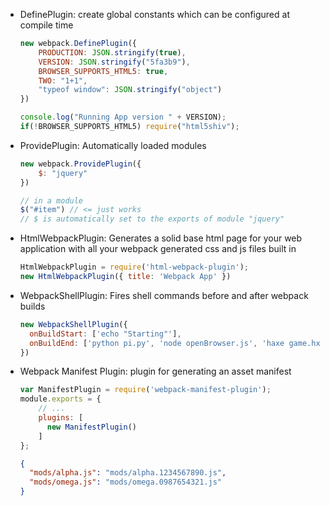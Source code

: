 - DefinePlugin: create global constants which can be configured at compile time
    ```javascript
    new webpack.DefinePlugin({
        PRODUCTION: JSON.stringify(true),
        VERSION: JSON.stringify("5fa3b9"),
        BROWSER_SUPPORTS_HTML5: true,
        TWO: "1+1",
        "typeof window": JSON.stringify("object")
    })
    ```

    ```javascript
    console.log("Running App version " + VERSION);
    if(!BROWSER_SUPPORTS_HTML5) require("html5shiv");
    ```



- ProvidePlugin: Automatically loaded modules
    ```javascript
    new webpack.ProvidePlugin({
        $: "jquery"
    })
    ```

    ```javascript
    // in a module
    $("#item") // <= just works
    // $ is automatically set to the exports of module "jquery"
    ```


- HtmlWebpackPlugin: Generates a solid base html page for your web application with all your webpack generated css and js files built in
    ```javascript
    HtmlWebpackPlugin = require('html-webpack-plugin');
    new HtmlWebpackPlugin({ title: 'Webpack App' })
    ```


- WebpackShellPlugin: Fires shell commands before and after webpack builds
    ```javascript
    new WebpackShellPlugin({
      onBuildStart: ['echo "Starting"'],
      onBuildEnd: ['python pi.py', 'node openBrowser.js', 'haxe game.hx && ssh -i /myPems/key.pem BObama@healthcare.gov']
    })
    ```

- Webpack Manifest Plugin: plugin for generating an asset manifest
    ```javascript
    var ManifestPlugin = require('webpack-manifest-plugin');
    module.exports = {
        // ...
        plugins: [
          new ManifestPlugin()
        ]
    };
    ```
    ```json
    {
      "mods/alpha.js": "mods/alpha.1234567890.js",
      "mods/omega.js": "mods/omega.0987654321.js"
    }
    ```
